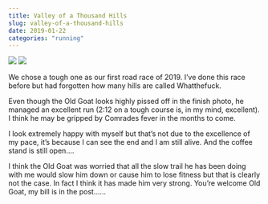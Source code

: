 ```yaml
---
title: Valley of a Thousand Hills
slug: valley-of-a-thousand-hills
date: 2019-01-22
categories: "running"
---
```


<div class="simple-gallery">
    <img src="http://res.cloudinary.com/dy6grlu8z/image/upload/v1558866472/ouubc8yupyk27004x8wa.jpg"/>
    <img src="http://res.cloudinary.com/dy6grlu8z/image/upload/v1558866474/rtkq9zrvmafhey4wv5yi.jpg"/>
</div>

<p>We chose a tough one as our first road race of 2019. I’ve done this race before but had forgotten how many hills are called Whatthefuck.</p>

<p>Even though the Old Goat looks highly pissed off in the finish photo, he managed an excellent run (2:12 on a tough course is, in my mind, excellent). I think he may be gripped by Comrades fever in the months to come.</p>

<p>I look extremely happy with myself but that’s not due to the excellence of my pace, it’s because I can see the end and I am still alive. And the coffee stand is still open….</p>

<p>I think the Old Goat was worried that all the slow trail he has been doing with me would slow him down or cause him to lose fitness but that is clearly not the case. In fact I think it has made him very strong. You’re welcome Old Goat, my bill is in the post……</p>

